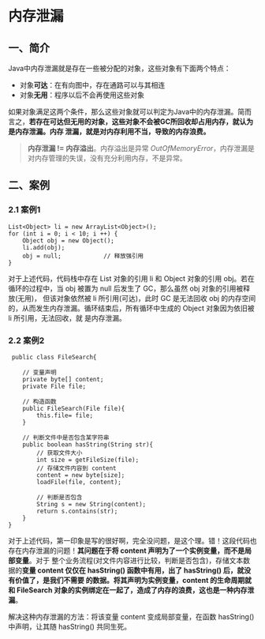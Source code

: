 # 内存泄漏
## 一、简介
Java中内存泄漏就是存在一些被分配的对象，这些对象有下面两个特点：
* 对象**可达**：在有向图中，存在通路可以与其相连
* 对象**无用**：程序以后不会再使用这些对象

如果对象满足这两个条件，那么这些对象就可以判定为Java中的内存泄漏。简而言之，**若存在可达但无用的对象，这些对象不会被GC所回收却占用内存，就认为是内存泄漏。内存
泄漏，就是对内存利用不当，导致的内存浪费。**
> **内存泄漏 != 内存溢出**。内存溢出是异常 _OutOfMemoryError_，内存泄漏是对内存管理的失误，没有充分利用内存，不是异常。

## 二、案例
### 2.1 案例1
```
List<Object> li = new ArrayList<Object>();
for (int i = 0; i < 10; i ++) {
    Object obj = new Object();
    li.add(obj);
    obj = null;            // 释放强引用
}
```
对于上述代码，代码栈中存在 List 对象的引用 li 和 Object 对象的引用 obj。若在循环的过程中，当 obj 被置为 null 后发生了 GC，那么虽然 obj 对象的引用被释放(无用)，
但该对象依然被 li 所引用(可达)，此时 GC 是无法回收 obj 的内存空间的，从而发生内存泄漏。循环结束后，所有循环中生成的 Object 对象因为依旧被 li 所引用，无法回收，就
是内存泄漏。

### 2.2 案例2
```
 public class FileSearch{

    // 变量声明
    private byte[] content;
    private File file;

    // 构造函数
    public FileSearch(File file){
        this.file= file;
    }

    // 判断文件中是否包含某字符串
    public boolean hasString(String str){
        // 获取文件大小
        int size = getFileSize(file);
        // 存储文件内容到 content
        content = new byte[size];
        loadFile(file, content);

        // 判断是否包含
        String s = new String(content);
        return s.contains(str);
    }
}
```
对于上述代码，第一印象是写的很好啊，完全没问题，是这个理。错！这段代码也存在内存泄漏的问题！**其问题在于将 content 声明为了一个实例变量，而不是局部变量**。对于
整个业务流程(对文件内容进行比较，判断是否包含)，存储文本数据的**变量 content 仅仅在 hasString() 函数中有用，出了 hasString() 后，就没有价值了，是我们不需要
的数据。将其声明为实例变量，content 的生命周期就和 FileSearch 对象的实例绑定在一起了，造成了内存的浪费，这也是一种内存泄漏**。

解决这种内存泄漏的方法：将该变量 content 变成局部变量，在函数 hasString() 中声明，让其随 hasString() 共同生死。
